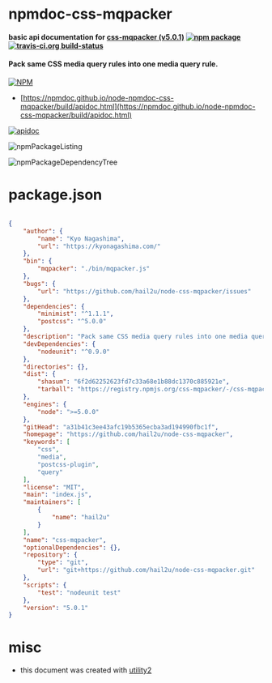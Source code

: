 # npmdoc-css-mqpacker

#### basic api documentation for  [css-mqpacker (v5.0.1)](https://github.com/hail2u/node-css-mqpacker)  [![npm package](https://img.shields.io/npm/v/npmdoc-css-mqpacker.svg?style=flat-square)](https://www.npmjs.org/package/npmdoc-css-mqpacker) [![travis-ci.org build-status](https://api.travis-ci.org/npmdoc/node-npmdoc-css-mqpacker.svg)](https://travis-ci.org/npmdoc/node-npmdoc-css-mqpacker)

#### Pack same CSS media query rules into one media query rule.

[![NPM](https://nodei.co/npm/css-mqpacker.png?downloads=true&downloadRank=true&stars=true)](https://www.npmjs.com/package/css-mqpacker)

- [https://npmdoc.github.io/node-npmdoc-css-mqpacker/build/apidoc.html](https://npmdoc.github.io/node-npmdoc-css-mqpacker/build/apidoc.html)

[![apidoc](https://npmdoc.github.io/node-npmdoc-css-mqpacker/build/screenCapture.buildCi.browser.%252Ftmp%252Fbuild%252Fapidoc.html.png)](https://npmdoc.github.io/node-npmdoc-css-mqpacker/build/apidoc.html)

![npmPackageListing](https://npmdoc.github.io/node-npmdoc-css-mqpacker/build/screenCapture.npmPackageListing.svg)

![npmPackageDependencyTree](https://npmdoc.github.io/node-npmdoc-css-mqpacker/build/screenCapture.npmPackageDependencyTree.svg)



# package.json

```json

{
    "author": {
        "name": "Kyo Nagashima",
        "url": "https://kyonagashima.com/"
    },
    "bin": {
        "mqpacker": "./bin/mqpacker.js"
    },
    "bugs": {
        "url": "https://github.com/hail2u/node-css-mqpacker/issues"
    },
    "dependencies": {
        "minimist": "^1.1.1",
        "postcss": "^5.0.0"
    },
    "description": "Pack same CSS media query rules into one media query rule.",
    "devDependencies": {
        "nodeunit": "^0.9.0"
    },
    "directories": {},
    "dist": {
        "shasum": "6f2d62252623fd7c33a68e1b88dc1370c885921e",
        "tarball": "https://registry.npmjs.org/css-mqpacker/-/css-mqpacker-5.0.1.tgz"
    },
    "engines": {
        "node": ">=5.0.0"
    },
    "gitHead": "a31b41c3ee43afc19b5365ecba3ad194990fbc1f",
    "homepage": "https://github.com/hail2u/node-css-mqpacker",
    "keywords": [
        "css",
        "media",
        "postcss-plugin",
        "query"
    ],
    "license": "MIT",
    "main": "index.js",
    "maintainers": [
        {
            "name": "hail2u"
        }
    ],
    "name": "css-mqpacker",
    "optionalDependencies": {},
    "repository": {
        "type": "git",
        "url": "git+https://github.com/hail2u/node-css-mqpacker.git"
    },
    "scripts": {
        "test": "nodeunit test"
    },
    "version": "5.0.1"
}
```



# misc
- this document was created with [utility2](https://github.com/kaizhu256/node-utility2)
